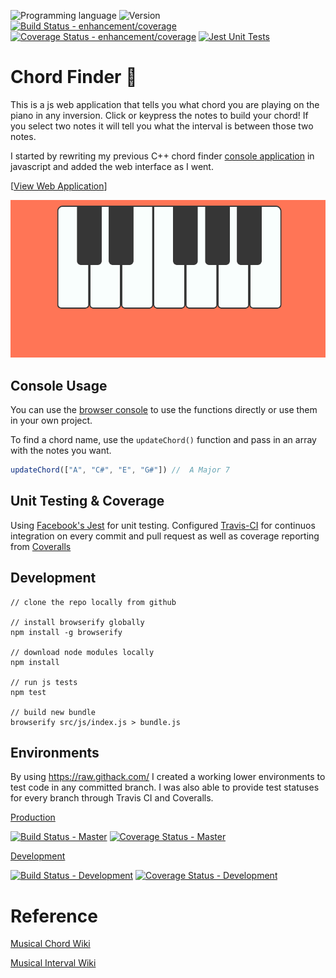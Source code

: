 <!-- using shields.io for status buttons -->
![Programming language](https://img.shields.io/badge/Language-Javascript-blue.svg)
![Version](https://img.shields.io/badge/Version-0.7.43-brightgreen.svg)
[![Build Status - enhancement/coverage](https://travis-ci.com/ManuelVargas1251/Chord-Finder.svg?branch=master)](https://travis-ci.com/ManuelVargas1251/Chord-Finder)
[![Coverage Status - enhancement/coverage](https://coveralls.io/repos/github/ManuelVargas1251/Chord-Finder/badge.svg?branch=enhancement%2Fcoverage)](https://coveralls.io/github/ManuelVargas1251/Chord-Finder?branch=enhancement%2Fcoverage)
[![Jest Unit Tests](https://facebook.github.io/jest/img/jest-badge.svg)](https://github.com/facebook/jest)

# Chord Finder 🎹

This is a js web application that tells you what chord you are playing on the piano in any inversion. Click or keypress the notes to build your chord! If you select two notes it will tell you what the interval is between those two notes. 

I started by rewriting my previous C++ chord finder [console application](https://github.com/ManuelVargas1251/ChordFinder) in javascript and added the web interface as I went.

[[View Web Application](https://mnl.space/Chord-Finder/)]

![](src/demo.gif)

## Console Usage
You can use the [browser console](https://developers.google.com/web/tools/chrome-devtools/console/) to use the functions directly or use them in your own project.

To find a chord name, use the `updateChord()` function and pass in an array with the notes you want. 

```javascript
updateChord(["A", "C#", "E", "G#"])	//  A Major 7
```

## Unit Testing & Coverage

Using [Facebook's Jest](https://facebook.github.io/jest/) for unit testing. Configured [Travis-CI](https://travis-ci.com/github/ManuelVargas1251/Chord-Finder) for continuos integration on every commit and pull request as well as coverage reporting from [Coveralls](https://coveralls.io/github/ManuelVargas1251/Chord-Finder)

## Development

```node
// clone the repo locally from github

// install browserify globally
npm install -g browserify

// download node modules locally
npm install

// run js tests
npm test

// build new bundle
browserify src/js/index.js > bundle.js
```
## Environments
By using https://raw.githack.com/ I created a working lower environments to test code in any committed branch. I was also able to provide test statuses for every branch through Travis CI and Coveralls.


[Production](https://mnl.space/Chord-Finder/)

[![Build Status - Master](https://travis-ci.com/ManuelVargas1251/Chord-Finder.svg?branch=master)](https://travis-ci.com/ManuelVargas1251/Chord-Finder)
[![Coverage Status - Master](https://coveralls.io/repos/github/ManuelVargas1251/Chord-Finder/badge.svg?branch=master)](https://coveralls.io/github/ManuelVargas1251/Chord-Finder?branch=master)

[Development](https://raw.githack.com/ManuelVargas1251/Chord-Finder/development/index.html)

[![Build Status - Development](https://travis-ci.com/ManuelVargas1251/Chord-Finder.svg?branch=development)](https://travis-ci.com/ManuelVargas1251/Chord-Finder)
[![Coverage Status - Development](https://coveralls.io/repos/github/ManuelVargas1251/Chord-Finder/badge.svg?branch=development)](https://coveralls.io/github/ManuelVargas1251/Chord-Finder?branch=development)

# Reference

[Musical Chord Wiki](https://en.wikipedia.org/wiki/Chord_(music))

[Musical Interval Wiki](https://en.wikipedia.org/wiki/Interval_(music))

